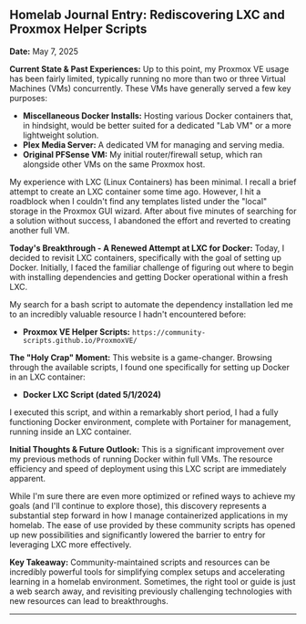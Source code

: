 ## Homelab Journal Entry: Rediscovering LXC and Proxmox Helper Scripts

**Date:** May 7, 2025

**Current State & Past Experiences:**
Up to this point, my Proxmox VE usage has been fairly limited, typically running no more than two or three Virtual Machines (VMs) concurrently. These VMs have generally served a few key purposes:
*   **Miscellaneous Docker Installs:** Hosting various Docker containers that, in hindsight, would be better suited for a dedicated "Lab VM" or a more lightweight solution.
*   **Plex Media Server:** A dedicated VM for managing and serving media.
*   **Original PFSense VM:** My initial router/firewall setup, which ran alongside other VMs on the same Proxmox host.

My experience with LXC (Linux Containers) has been minimal. I recall a brief attempt to create an LXC container some time ago. However, I hit a roadblock when I couldn't find any templates listed under the "local" storage in the Proxmox GUI wizard. After about five minutes of searching for a solution without success, I abandoned the effort and reverted to creating another full VM.

**Today's Breakthrough - A Renewed Attempt at LXC for Docker:**
Today, I decided to revisit LXC containers, specifically with the goal of setting up Docker. Initially, I faced the familiar challenge of figuring out where to begin with installing dependencies and getting Docker operational within a fresh LXC.

My search for a bash script to automate the dependency installation led me to an incredibly valuable resource I hadn't encountered before:

*   **Proxmox VE Helper Scripts:** `https://community-scripts.github.io/ProxmoxVE/`

**The "Holy Crap" Moment:**
This website is a game-changer. Browsing through the available scripts, I found one specifically for setting up Docker in an LXC container:
*   **Docker LXC Script (dated 5/1/2024)**

I executed this script, and within a remarkably short period, I had a fully functioning Docker environment, complete with Portainer for management, running inside an LXC container.

**Initial Thoughts & Future Outlook:**
This is a significant improvement over my previous methods of running Docker within full VMs. The resource efficiency and speed of deployment using this LXC script are immediately apparent.

While I'm sure there are even more optimized or refined ways to achieve my goals (and I'll continue to explore those), this discovery represents a substantial step forward in how I manage containerized applications in my homelab. The ease of use provided by these community scripts has opened up new possibilities and significantly lowered the barrier to entry for leveraging LXC more effectively.

**Key Takeaway:**
Community-maintained scripts and resources can be incredibly powerful tools for simplifying complex setups and accelerating learning in a homelab environment. Sometimes, the right tool or guide is just a web search away, and revisiting previously challenging technologies with new resources can lead to breakthroughs.

---
